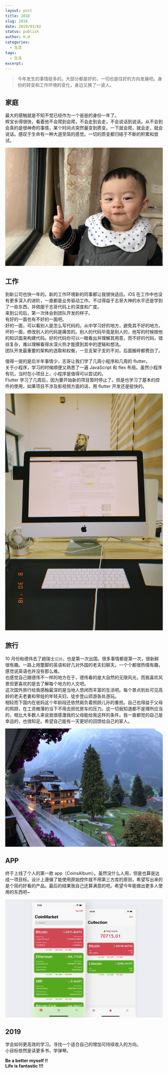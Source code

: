 ```yaml
---
layout: post
title: 2018
slug: 2018
date: 2019/03/02
status: publish
author: H.H
categories:
  - 生活
tags:
  - 生活
excerpt: 
---
```


> 今年发生的事情挺多的。大部分都是好的，一切也是往好的方向发展吧。身份的转变和工作环境的变化，身边又换了一波人。

家庭
--

最大的感触就是不知不觉已经作为一个爸爸的身份一年了。  
辉宝长得很快，看着他不会爬到会爬，不会走到会走，不会说话到说话。从不会到会真的是很神奇的事情，某个时间点突然量变到质变。一下就会爬，就会走，就会说话。感叹于生命有一种大道至简的感觉。一切的质变都归结于不断的积累和尝试。

![](../../media/IMG_4400-1.jpeg)

工作
--

到新公司也快一年的。新的工作环境新的同事都让我很快适应。iOS 在工作中也没有更多深入的进阶，一直都是业务驱动工作。不过得益于志哥大神的水平还是学到了一些东西，并佩服于志哥代码上的深度和广度。  
来到公司后，第一次体会到团队开发的样子。  
有好的一面也有不好的一面吧。  
好的一面，可以看别人是怎么写代码的。从中学习好的地方，避免其不好的地方。  
坏的一面，修改别人的代码是痛苦的。别人的代码毕竟是别人的，他写的时候按他的知识面来构建代码。好的代码你可以一眼看出并理解其用意，而不好的代码，错综复杂，难以理解看得水深火热才能摸到其中的逻辑和想法。  
团队开发最重要的架构的选取和权衡，一旦支架子支的不对。后面搬砖都费劲了。

值得一提的是后半年事情少，志哥让我们学了几周小程序和几周的 flutter。  
关于小程序，学习的时候顺便又熟悉了一遍 JavaScript 和 flex 布局。虽然小程序有坑，当时在小项目上，小程序是值得可以尝试的。  
Flutter 学习了几周后，因为要开始新的项目暂时停止了。但是也学习了基本的控件的使用，如果项目不涉及影视频方面的话，用 flutter 开发还是挺快的。

![](../../media/IMG_2095.jpeg)

旅行
--

10 月份和德伟去了趟瑞士🇨🇭，也是第一次出国。很多事情都是第一次，很新鲜很有趣。一路上用蹩脚的英语和好几对外国的老夫妇聊天。一个个都很热情有趣，感觉说英语也并没有那么难。  
也感觉自己跟德伟不一样的地方在于，德伟看的是大自然的无限风光，而我喜欢风景但更喜欢的是去了解每个地方的人文吧。  
这次国外旅行给我感触最深的是当地人悠闲而丰富的生活吧。每个景点到处可见高龄的老夫老妻和带娃的年轻夫妇，徒步登山郊游各处游玩。  
相较而下国内在爸妈这个年龄段还依然肩负着照顾儿孙的重担。自己也得益于父母的照顾，在工资微薄的当下不用去担忧房车的压力。这一切我知道都不是理所应当的，相比大多数人来说我很感激我的父母能给我这样的条件。我一直都觉的自己是幸运的，也很知足。希望自己能有一天更好的回馈给自己的家人。

![](../../media/IMG_2563.jpeg)

APP
---

终于上线了个人的第一款 app（CoinsAlbum）。虽然没什么人用，但是也算是达成一项目标。设计上遵循了能使用原始控件就不用第三方库的原则，希望写出来的是个简约好看的产品。最后的结果我自己还算满意的吧。希望今年能做出更多人使用的东西吧~

![](../../media/66f4d5d4-8eb6-48dc-bd99-03ba396f1008.jpeg)

2019
----

学会如何更高效的学习。寻找一个适合自己的增加可持续收入的方向。  
小目标依然是读更多书，学弹琴。

**Be a better myself !!**  
**Life is fantastic !!!**

